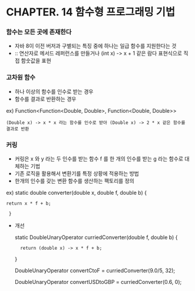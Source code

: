 # CHAPTER. 14 함수형 프로그래밍 기법

### 함수는 모든 곳에 존재한다
  * 자바 8이 이전 버저과 구별되는 특징 중에 하나는 일급 함수를 지원한다는 것
  * :: 연산자로 메서드 레퍼런스를 만들거나 (int x) -> x + 1 같은 람다 표현식으로 직접 함숫값을 표현



### 고차원 함수
  * 하나 이상의 함수를 인수로 받는 경우
  * 함수를 결과로 반환하는 경우
  
ex) Function<Function<Double, Double>, Function<Double, Double>>

    (Double x) -> x * x 라는 함수를 인수로 받아 (Double x) -> 2 * x 같은 함수를 결과로 반환



### 커링
  * 커링은 x 와 y 라는 두 인수를 받는 함수 f 를 한 개의 인수를 받는 g 라는 함수로 대체하는 기법
  * 기존 로직을 활용해서 변환기를 특정 상황에 적용하는 방법
  * 한개의 인수를 갖는 변환 함수를 생산하는 팩토리를 정의
  
ex) static double converter(double x, double f, double b) {

	return x * f + b;
	
     }

  * 개선
  
    static DoubleUnaryOperator curriedConverter(double f, double b) {
    
		  return (double x) -> x * f + b;
		  
    }
    
    DoubleUnaryOperator convertCtoF = curriedConverter(9.0/5, 32);
    
    DoubleUnaryOperator convertUSDtoGBP = curriedConverter(0.6, 0);
 

